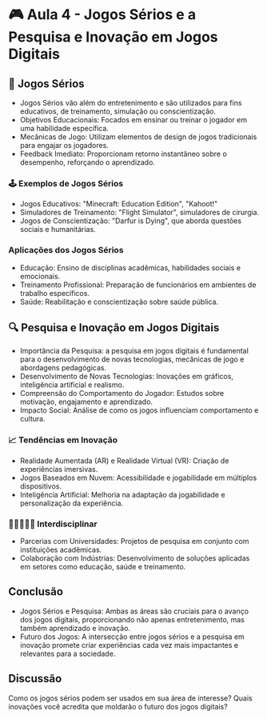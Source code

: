 # 🎮 Aula 4 - Jogos Sérios e a Pesquisa e Inovação em Jogos Digitais

## 🧩 Jogos Sérios
- Jogos Sérios vão além do entretenimento e são utilizados para fins educativos, de treinamento, simulação ou conscientização.
- Objetivos Educacionais: Focados em ensinar ou treinar o jogador em uma habilidade específica.
- Mecânicas de Jogo: Utilizam elementos de design de jogos tradicionais para engajar os jogadores.
- Feedback Imediato: Proporcionam retorno instantâneo sobre o desempenho, reforçando o aprendizado.
  
### 🕹️ Exemplos de Jogos Sérios

- Jogos Educativos: "Minecraft: Education Edition", "Kahoot!"
- Simuladores de Treinamento: "Flight Simulator", simuladores de cirurgia.
- Jogos de Conscientização: "Darfur is Dying", que aborda questões sociais e humanitárias.

### Aplicações dos Jogos Sérios

- Educação: Ensino de disciplinas acadêmicas, habilidades sociais e emocionais.
- Treinamento Profissional: Preparação de funcionários em ambientes de trabalho específicos.
- Saúde: Reabilitação e conscientização sobre saúde pública.

## 🔍 Pesquisa e Inovação em Jogos Digitais

- Importância da Pesquisa:  a pesquisa em jogos digitais é fundamental para o desenvolvimento de novas tecnologias, mecânicas de jogo e abordagens pedagógicas.
- Desenvolvimento de Novas Tecnologias: Inovações em gráficos, inteligência artificial e realismo.
- Compreensão do Comportamento do Jogador: Estudos sobre motivação, engajamento e aprendizado.
- Impacto Social: Análise de como os jogos influenciam comportamento e cultura.
  
### 📈 Tendências em Inovação

- Realidade Aumentada (AR) e Realidade Virtual (VR): Criação de experiências imersivas.
- Jogos Baseados em Nuvem: Acessibilidade e jogabilidade em múltiplos dispositivos.
- Inteligência Artificial: Melhoria na adaptação da jogabilidade e personalização da experiência.

### 👨🏾‍🤝‍👩🏻 Interdisciplinar

- Parcerias com Universidades: Projetos de pesquisa em conjunto com instituições acadêmicas.
- Colaboração com Indústrias: Desenvolvimento de soluções aplicadas em setores como educação, saúde e treinamento.
  
## Conclusão

- Jogos Sérios e Pesquisa: Ambas as áreas são cruciais para o avanço dos jogos digitais, proporcionando não apenas entretenimento, mas também aprendizado e inovação.
- Futuro dos Jogos: A intersecção entre jogos sérios e a pesquisa em inovação promete criar experiências cada vez mais impactantes e relevantes para a sociedade.

## Discussão

Como os jogos sérios podem ser usados em sua área de interesse?
Quais inovações você acredita que moldarão o futuro dos jogos digitais?
